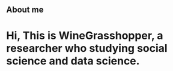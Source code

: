 ## About me

<h1 align='left'> Hi, This is WineGrasshopper, a researcher who studying social science and data science. </h1>
